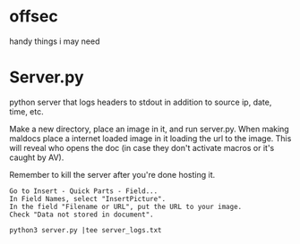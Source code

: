 # offsec
handy things i may need

# Server.py

python server that logs headers to stdout in addition to source ip, date, time, etc.

Make a new directory, place an image in it, and run server.py. When making maldocs place a internet loaded image in it loading the url to the image. This will reveal who opens the doc (in case they don't activate macros or it's caught by AV).

Remember to kill the server after you're done hosting it.
```
Go to Insert - Quick Parts - Field...
In Field Names, select "InsertPicture".
In the field "Filename or URL", put the URL to your image.
Check "Data not stored in document". 
```

```
python3 server.py |tee server_logs.txt
```

